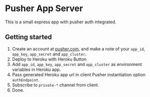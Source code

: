 # Pusher App Server

This is a small express app with pusher auth integrated.

## Getting started

1. Create an account at [pusher.com](https://pusher.com/), and make a note of your `app_id`, `app_key`, `app_secret` and `app_cluster`.
2. Deploy to Heroku with Heroku Button
3. Add `app_id`, `app_key`, `app_secret` and `app_cluster` as environment variables in Heroku app.
4. Pass generated Heroku app url in client Pusher instantiation option `authEndpoint`.
5. Subscribe to `private-*` channel from client.
6. Done.
